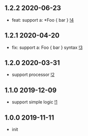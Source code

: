 ## 1.2.2 2020-06-23

- feat: support a: *Foo { bar } [!4](https://github.com/shepherdwind/simpleql/pull/4)

## 1.2.1 2020-04-20

- fix: support a: Foo { bar } syntax [!3](https://github.com/shepherdwind/simpleql/pull/3)

## 1.2.0 2020-03-31

- support processor [!2](https://github.com/shepherdwind/simpleql/pull/2)

## 1.1.0 2019-12-09

- support simple logic [!1](https://github.com/shepherdwind/simpleql/pull/1)

## 1.0.0 2019-11-11

- init
